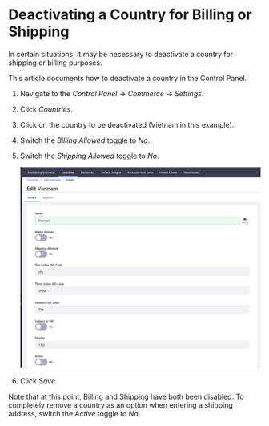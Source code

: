 # Deactivating a Country for Billing or Shipping

In certain situations, it may be necessary to deactivate a country for shipping or billing purposes.

This article documents how to deactivate a country in the Control Panel.

1. Navigate to the _Control Panel_ → _Commerce_ → _Settings_.
1. Click _Countries_.
1. Click on the country to be deactivated (Vietnam in this example).
1. Switch the _Billing Allowed_ toggle to _No_.
1. Switch the _Shipping Allowed_ toggle to _No_.  

    <img src="./images/01.png" width="700px" alt="Deactivating a Country for Billing or Shipping">

1. Click _Save_.

Note that at this point, Billing and Shipping have both been disabled. To completely remove a country as an option when entering a shipping address, switch the _Active_ toggle to _No_.
